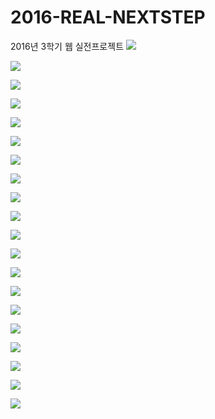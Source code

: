 # 2016-REAL-NEXTSTEP
2016년 3학기 웹 실전프로젝트
![](https://github.com/Junnie-Jobs/ImageRepository/blob/master/RealProjectSlides/ver_04/%EC%99%80%EC%9D%B4%EC%96%B4%ED%94%84%EB%A0%88%EC%9E%84%20ver7/%EC%99%80%EC%9D%B4%EC%96%B4%ED%94%84%EB%A0%88%EC%9E%84%20ver7.001.jpeg?raw=true)

![](https://github.com/Junnie-Jobs/ImageRepository/blob/master/RealProjectSlides/ver_04/%EC%99%80%EC%9D%B4%EC%96%B4%ED%94%84%EB%A0%88%EC%9E%84%20ver7/%EC%99%80%EC%9D%B4%EC%96%B4%ED%94%84%EB%A0%88%EC%9E%84%20ver7.002.jpeg?raw=true)

![](https://github.com/Junnie-Jobs/ImageRepository/blob/master/RealProjectSlides/ver_04/%EC%99%80%EC%9D%B4%EC%96%B4%ED%94%84%EB%A0%88%EC%9E%84%20ver7/%EC%99%80%EC%9D%B4%EC%96%B4%ED%94%84%EB%A0%88%EC%9E%84%20ver7.003.jpeg?raw=true)

![](https://github.com/Junnie-Jobs/ImageRepository/blob/master/RealProjectSlides/ver_04/%EC%99%80%EC%9D%B4%EC%96%B4%ED%94%84%EB%A0%88%EC%9E%84%20ver7/%EC%99%80%EC%9D%B4%EC%96%B4%ED%94%84%EB%A0%88%EC%9E%84%20ver7.004.jpeg?raw=true)

![](https://github.com/Junnie-Jobs/ImageRepository/blob/master/RealProjectSlides/ver_05/%EC%99%80%EC%9D%B4%EC%96%B4%ED%94%84%EB%A0%88%EC%9E%84%20ver7_1.001.jpeg?raw=true)

![](https://github.com/Junnie-Jobs/ImageRepository/blob/master/RealProjectSlides/ver_05/%EC%99%80%EC%9D%B4%EC%96%B4%ED%94%84%EB%A0%88%EC%9E%84%20ver7_1.002.jpeg?raw=true)

![](https://github.com/Junnie-Jobs/ImageRepository/blob/master/RealProjectSlides/ver_05/%EC%99%80%EC%9D%B4%EC%96%B4%ED%94%84%EB%A0%88%EC%9E%84%20ver7_1.003.jpeg?raw=true)

![](https://github.com/Junnie-Jobs/ImageRepository/blob/master/RealProjectSlides/ver_04/%EC%99%80%EC%9D%B4%EC%96%B4%ED%94%84%EB%A0%88%EC%9E%84%20ver7/%EC%99%80%EC%9D%B4%EC%96%B4%ED%94%84%EB%A0%88%EC%9E%84%20ver7.005.jpeg?raw=true)

![](https://github.com/Junnie-Jobs/ImageRepository/blob/master/RealProjectSlides/ver_04/%EC%99%80%EC%9D%B4%EC%96%B4%ED%94%84%EB%A0%88%EC%9E%84%20ver7/%EC%99%80%EC%9D%B4%EC%96%B4%ED%94%84%EB%A0%88%EC%9E%84%20ver7.006.jpeg?raw=true)

![](https://github.com/Junnie-Jobs/ImageRepository/blob/master/RealProjectSlides/ver_04/%EC%99%80%EC%9D%B4%EC%96%B4%ED%94%84%EB%A0%88%EC%9E%84%20ver7/%EC%99%80%EC%9D%B4%EC%96%B4%ED%94%84%EB%A0%88%EC%9E%84%20ver7.007.jpeg?raw=true)

![](https://github.com/Junnie-Jobs/ImageRepository/blob/master/RealProjectSlides/ver_04/%EC%99%80%EC%9D%B4%EC%96%B4%ED%94%84%EB%A0%88%EC%9E%84%20ver7/%EC%99%80%EC%9D%B4%EC%96%B4%ED%94%84%EB%A0%88%EC%9E%84%20ver7.008.jpeg?raw=true)

![](https://github.com/Junnie-Jobs/ImageRepository/blob/master/RealProjectSlides/ver_07/%EC%99%80%EC%9D%B4%EC%96%B4%ED%94%84%EB%A0%88%EC%9E%84%20ver8.001.jpeg?raw=true)

![](https://github.com/Junnie-Jobs/ImageRepository/blob/master/RealProjectSlides/ver_04/%EC%99%80%EC%9D%B4%EC%96%B4%ED%94%84%EB%A0%88%EC%9E%84%20ver7/%EC%99%80%EC%9D%B4%EC%96%B4%ED%94%84%EB%A0%88%EC%9E%84%20ver7.009.jpeg?raw=true)

![](https://github.com/Junnie-Jobs/ImageRepository/blob/master/RealProjectSlides/ver_04/%EC%99%80%EC%9D%B4%EC%96%B4%ED%94%84%EB%A0%88%EC%9E%84%20ver7/%EC%99%80%EC%9D%B4%EC%96%B4%ED%94%84%EB%A0%88%EC%9E%84%20ver7.010.jpeg?raw=true)

![](https://github.com/Junnie-Jobs/ImageRepository/blob/master/RealProjectSlides/ver_04/%EC%99%80%EC%9D%B4%EC%96%B4%ED%94%84%EB%A0%88%EC%9E%84%20ver7/%EC%99%80%EC%9D%B4%EC%96%B4%ED%94%84%EB%A0%88%EC%9E%84%20ver7.011.jpeg?raw=true)

![](https://github.com/Junnie-Jobs/ImageRepository/blob/master/RealProjectSlides/ver_04/%EC%99%80%EC%9D%B4%EC%96%B4%ED%94%84%EB%A0%88%EC%9E%84%20ver7/%EC%99%80%EC%9D%B4%EC%96%B4%ED%94%84%EB%A0%88%EC%9E%84%20ver7.012.jpeg?raw=true)

![](https://github.com/Junnie-Jobs/ImageRepository/blob/master/RealProjectSlides/ver_04/%EC%99%80%EC%9D%B4%EC%96%B4%ED%94%84%EB%A0%88%EC%9E%84%20ver7/%EC%99%80%EC%9D%B4%EC%96%B4%ED%94%84%EB%A0%88%EC%9E%84%20ver7.013.jpeg?raw=true)

![](https://github.com/Junnie-Jobs/ImageRepository/blob/master/RealProjectSlides/ver_04/%EC%99%80%EC%9D%B4%EC%96%B4%ED%94%84%EB%A0%88%EC%9E%84%20ver7/%EC%99%80%EC%9D%B4%EC%96%B4%ED%94%84%EB%A0%88%EC%9E%84%20ver7.014.jpeg?raw=true)

![](https://github.com/Junnie-Jobs/ImageRepository/blob/master/RealProjectSlides/ver_04/%EC%99%80%EC%9D%B4%EC%96%B4%ED%94%84%EB%A0%88%EC%9E%84%20ver7/%EC%99%80%EC%9D%B4%EC%96%B4%ED%94%84%EB%A0%88%EC%9E%84%20ver7.015.jpeg?raw=true)

![](https://github.com/Junnie-Jobs/ImageRepository/blob/master/RealProjectSlides/ver_04/%EC%99%80%EC%9D%B4%EC%96%B4%ED%94%84%EB%A0%88%EC%9E%84%20ver7/%EC%99%80%EC%9D%B4%EC%96%B4%ED%94%84%EB%A0%88%EC%9E%84%20ver7.016.jpeg?raw=true)
